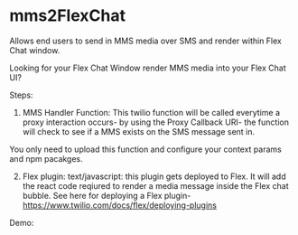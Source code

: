 # mms2FlexChat
Allows end users to send in MMS media  over SMS and render within Flex Chat window.

Looking for your Flex Chat Window render MMS media into your Flex Chat UI?  

Steps:

1)  MMS Handler Function:  This twilio function will be called everytime a proxy interaction occurs- by using the Proxy Callback URI- the function will check to see if a MMS exists on the SMS message sent in. 

You only need to upload this function and configure your context params and npm pacakges.

2) Flex plugin:
text/javascript:  this plugin gets deployed to Flex.  It will add the react code reqiured to render a media message inside the Flex chat bubble.  See here for deploying a Flex plugin- https://www.twilio.com/docs/flex/deploying-plugins 

Demo:
